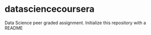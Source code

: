 # datasciencecoursera
Data Science peer graded assignment. 
Initialize this repository with a README
